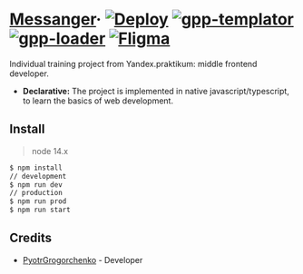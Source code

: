 # [Messanger](https://mgpp.herokuapp.com)&middot; [![Deploy](https://img.shields.io/badge/deploy-v5.1.1-success)](https://mgpp.herokuapp.com) [![gpp-templator](https://img.shields.io/badge/gpp--templator-v1.x-success)](https://www.npmjs.com/package/gpp-templator) [![gpp-loader](https://img.shields.io/badge/gpp--loader-v1.x-success)](https://www.npmjs.com/package/gpp-loader) [![Fligma](https://img.shields.io/badge/fligma-v1.0-success)](https://www.figma.com/file/G8Nrm7vN2ijZqRR2zBlyUc/messanger?node-id=0%3A1) 

Individual training project from Yandex.praktikum: middle frontend developer. 

* **Declarative:** The project is implemented in native javascript/typescript, to learn the basics of web development.

## Install

> node 14.x

```bash
$ npm install
// development
$ npm run dev
// production
$ npm run prod
$ npm run start

```
## Credits

* [PyotrGrogorchenko](https://github.com/PyotrGrogorchenko) - Developer
